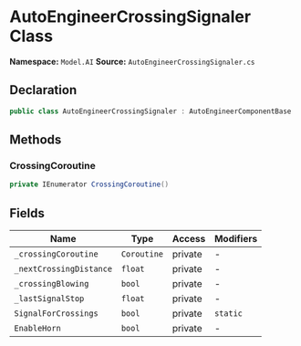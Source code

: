 # AutoEngineerCrossingSignaler Class

**Namespace:** `Model.AI`
**Source:** `AutoEngineerCrossingSignaler.cs`

## Declaration

```csharp
public class AutoEngineerCrossingSignaler : AutoEngineerComponentBase
```

## Methods

### CrossingCoroutine

```csharp
private IEnumerator CrossingCoroutine()
```

## Fields

| Name | Type | Access | Modifiers |
|------|------|--------|-----------|
| `_crossingCoroutine` | `Coroutine` | private | - |
| `_nextCrossingDistance` | `float` | private | - |
| `_crossingBlowing` | `bool` | private | - |
| `_lastSignalStop` | `float` | private | - |
| `SignalForCrossings` | `bool` | private | `static` |
| `EnableHorn` | `bool` | private | - |

